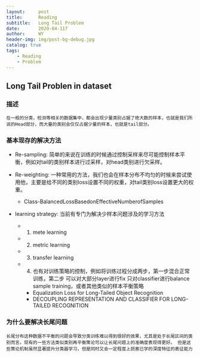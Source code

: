 ```yaml
---
layout:     post
title:      Reading
subtitle:   Long Tail Problem
date:       2020-04-117
author:     WY
header-img: img/post-bg-debug.jpg
catalog: true
tags:
    - Reading
    - Problem
---
```


## Long Tail Problen in dataset
  
### 描述
    在一般的分类，检测等相关的数据集中，都会出现少量类别占据了绝大数的样本，也就是我们所说的Head部分，而大量的类别会仅仅占据少量的样本，也就是tail部分。

### 基本现存的解决方法

- Re-sampling: 简单的来说在训练的时候通过控制采样来尽可能控制样本平衡，例如对tail的类别样本进行过采样，对head类别进行欠采样。
- Re-weighting: 一种常用的方法，我们也会在样本分布不均匀的时候来尝试使用他，主要是给不同的类别loss设置不同的权重，对tail类别loss设置更大的权重。
  - Class-BalancedLossBasedonEffectiveNumberofSamples

- learning strategy: 当前有专门为解决少样本问题涉及的学习方法
  - 1. mete learning
  - 2. metric learning
  - 3. transfer learning
  - 4. 也有对训练策略的控制，例如将训练过程分成两步，第一步混合正常训练，第二步 可以对大部分layer进行fix 只对classifier进行balance sample training，或者其他类似的样本平衡策略
      - Equalization Loss for Long-Tailed Object Recognition
      - DECOUPLING REPRESENTATION AND CLASSIFIER FOR LONG-TAILED RECOGNITION


### 为什么要解决长尾问题
    长尾分布这种数据不平衡的问题会导致分类训练难以得到很好的效果，尤其是处于长尾区间的类别而言。现有的一些方法类似类别再平衡策论可以让长尾问题上的准确度表现得更好。 但是这些策论机制虽然显著提升分类器学习，但是同时又会一定程度上损害已学的深度特征的表征能力
